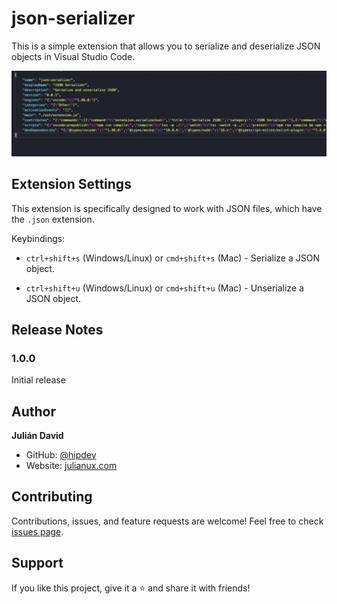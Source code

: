 # json-serializer

This is a simple extension that allows you to serialize and deserialize JSON objects in Visual Studio Code.

![JSON Serializer Demo](https://raw.githubusercontent.com/hipdev/json-serializer/main/src/JSON-serializer.gif)

## Extension Settings

This extension is specifically designed to work with JSON files, which have the `.json` extension.

Keybindings:

- `ctrl+shift+s` (Windows/Linux) or `cmd+shift+s` (Mac) - Serialize a JSON object.

- `ctrl+shift+u` (Windows/Linux) or `cmd+shift+u` (Mac) - Unserialize a JSON object.

## Release Notes

### 1.0.0

Initial release

## Author

**Julián David**

- GitHub: [@hipdev](https://github.com/hipdev)
- Website: [julianux.com](https://julianux.com)

## Contributing

Contributions, issues, and feature requests are welcome! Feel free to check [issues page](https://github.com/yourgithub/json-serializer/issues).

## Support

If you like this project, give it a ⭐ and share it with friends!
